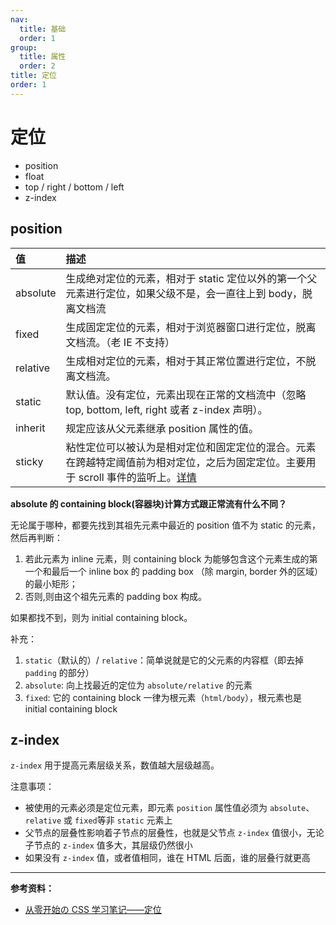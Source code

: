```yaml
---
nav:
  title: 基础
  order: 1
group:
  title: 属性
  order: 2
title: 定位
order: 1
---
```


# 定位

- position
- float
- top / right / bottom / left
- z-index

## position

| 值       | 描述                                                                                                                                                                                                                                         |
| :------- | :------------------------------------------------------------------------------------------------------------------------------------------------------------------------------------------------------------------------------------------- |
| absolute | 生成绝对定位的元素，相对于 static 定位以外的第一个父元素进行定位，如果父级不是，会一直往上到 body，脱离文档流                                                                                                                                |
| fixed    | 生成固定定位的元素，相对于浏览器窗口进行定位，脱离文档流。（老 IE 不支持）                                                                                                                                                                   |
| relative | 生成相对定位的元素，相对于其正常位置进行定位，不脱离文档流。                                                                                                                                                                                 |
| static   | 默认值。没有定位，元素出现在正常的文档流中（忽略 top, bottom, left, right 或者 z-index 声明）。                                                                                                                                              |
| inherit  | 规定应该从父元素继承 position 属性的值。                                                                                                                                                                                                     |
| sticky   | 粘性定位可以被认为是相对定位和固定定位的混合。元素在跨越特定阈值前为相对定位，之后为固定定位。主要用于 scroll 事件的监听上。[详情](https://link.juejin.im/?target=https%3A%2F%2Fdeveloper.mozilla.org%2Fzh-CN%2Fdocs%2FWeb%2FCSS%2Fposition) |

**absolute 的 containing block(容器块)计算方式跟正常流有什么不同？**

无论属于哪种，都要先找到其祖先元素中最近的 position 值不为 static 的元素，然后再判断：

1. 若此元素为 inline 元素，则 containing block 为能够包含这个元素生成的第一个和最后一个 inline box 的 padding box （除 margin, border 外的区域）的最小矩形；
2. 否则,则由这个祖先元素的 padding box 构成。

如果都找不到，则为 initial containing block。

补充：

1. `static`（默认的）/ `relative`：简单说就是它的父元素的内容框（即去掉 `padding` 的部分）
2. `absolute`: 向上找最近的定位为 `absolute/relative` 的元素
3. `fixed`: 它的 containing block 一律为根元素（`html/body`），根元素也是 initial containing block

## z-index

`z-index` 用于提高元素层级关系，数值越大层级越高。

注意事项：

- 被使用的元素必须是定位元素，即元素 `position` 属性值必须为 `absolute`、`relative` 或 `fixed`等非 `static` 元素上
- 父节点的层叠性影响着子节点的层叠性，也就是父节点 `z-index` 值很小，无论子节点的 `z-index` 值多大，其层级仍然很小
- 如果没有 `z-index` 值，或者值相同，谁在 HTML 后面，谁的层叠行就更高

---

**参考资料：**

- [从零开始の CSS 学习笔记——定位](https://juejin.im/post/6859685615269576718)

